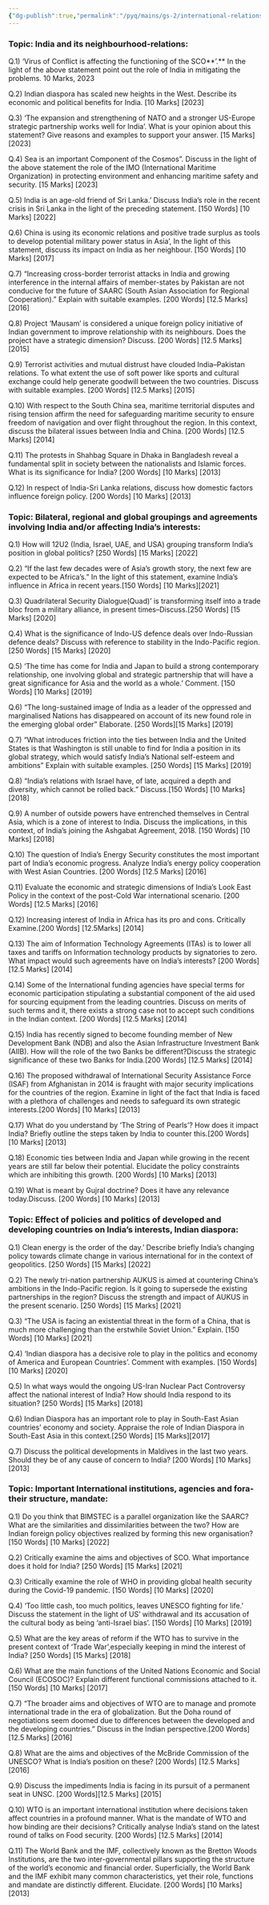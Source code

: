 ```yaml
---
{"dg-publish":true,"permalink":"/pyq/mains/gs-2/international-relations-mains-tpy-qs/"}
---
```



### **Topic: India and its neighbourhood-relations:** 

Q.1) ‘Virus of Conflict is affecting the functioning of the SCO**’.** In the light of the above statement point out the role of India in mitigating the problems. 10 Marks,  2023

Q.2) Indian diaspora has scaled new heights in the West. Describe its economic and political benefits for India. [10 Marks] [2023]

Q.3) ‘The expansion and strengthening of NATO and a stronger US-Europe strategic partnership works well for India’. What is your opinion about this statement? Give reasons and examples to support your answer. [15 Marks] [2023]

Q.4) Sea is an important Component of the Cosmos”. Discuss in the light of the above statement the role of the IMO (International Maritime Organization) in protecting environment and enhancing maritime safety and security. [15 Marks] [2023]

Q.5) India is an age-old friend of Sri Lanka.’ Discuss India’s role in the recent crisis in Sri Lanka in the light of the preceding statement. [150 Words] [10 Marks] [2022]

Q.6) China is using its economic relations and positive trade surplus as tools to develop potential military power status in Asia’, In the light of this statement, discuss its impact on India as her neighbour. [150 Words] [10 Marks] [2017]

Q.7) “Increasing cross-border terrorist attacks in India and growing interference in the internal affairs of member-states by Pakistan are not conducive for the future of SAARC (South Asian Association for Regional Cooperation).” Explain with suitable examples. [200 Words] [12.5 Marks] [2016]

Q.8) Project ‘Mausam’ is considered a unique foreign policy initiative of Indian government to improve relationship with its neighbours. Does the project have a strategic dimension? Discuss. [200 Words] [12.5 Marks] [2015]

Q.9) Terrorist activities and mutual distrust have clouded India–Pakistan relations. To what extent the use of soft power like sports and cultural exchange could help generate goodwill between the two countries. Discuss with suitable examples. [200 Words] [12.5 Marks] [2015]

Q.10) With respect to the South China sea, maritime territorial disputes and rising tension affirm the need for safeguarding maritime security to ensure freedom of navigation and over flight throughout the region. In this context, discuss the bilateral issues between India and China. [200 Words] [12.5 Marks] [2014]

Q.11) The protests in Shahbag Square in Dhaka in Bangladesh reveal a fundamental split in society between the nationalists and Islamic forces. What is its significance for India? [200 Words] [10 Marks] [2013]

Q.12) In respect of India-Sri Lanka relations, discuss how domestic factors influence foreign policy. [200 Words] [10 Marks] [2013]

### **Topic: Bilateral, regional and global groupings and agreements involving India and/or affecting India’s interests:** 

Q.1) How will 12U2 (India, Israel, UAE, and USA) grouping transform India’s position in global politics? [250 Words] [15 Marks] [2022]

Q.2) “If the last few decades were of Asia’s growth story, the next few are expected to be Africa’s.” In the light of this statement, examine India’s influence in Africa in recent years.[150 Words] [10 Marks][2021]

Q.3) Quadrilateral Security Dialogue(Quad)’ is transforming itself into a trade bloc from a military alliance, in present times–Discuss.[250 Words] [15 Marks] [2020]

Q.4) What is the significance of Indo-US defence deals over Indo-Russian defence deals? Discuss with reference to stability in the Indo-Pacific region. [250 Words] [15 Marks] [2020]

Q.5) ‘The time has come for India and Japan to build a strong contemporary relationship, one involving global and strategic partnership that will have a great significance for Asia and the world as a whole.’ Comment. [150 Words] [10 Marks] [2019]

Q.6) “The long-sustained image of India as a leader of the oppressed and marginalised Nations has disappeared on account of its new found role in the emerging global order” Elaborate. [250 Words][15 Marks] [2019]

Q.7) “What introduces friction into the ties between India and the United States is that Washington is still unable to find for India a position in its global strategy, which would satisfy India’s National self-esteem and ambitions” Explain with suitable examples. [250 Words] [15 Marks] [2019]

Q.8) “India’s relations with Israel have, of late, acquired a depth and diversity, which cannot be rolled back.” Discuss.[150 Words] [10 Marks] [2018]

Q.9) A number of outside powers have entrenched themselves in Central Asia, which is a zone of interest to India. Discuss the implications, in this context, of India’s joining the Ashgabat Agreement, 2018. [150 Words] [10 Marks] [2018]

Q.10) The question of India’s Energy Security constitutes the most important part of India’s economic progress. Analyze India’s energy policy cooperation with West Asian Countries. [200 Words] [12.5 Marks] [2016]

Q.11) Evaluate the economic and strategic dimensions of India’s Look East Policy in the context of the post-Cold War international scenario. [200 Words] [12.5 Marks] [2016]

Q.12) Increasing interest of India in Africa has its pro and cons. Critically Examine.[200 Words] [12.5Marks] [2014]

Q.13) The aim of Information Technology Agreements (ITAs) is to lower all taxes and tariffs on Information technology products by signatories to zero. What impact would such agreements have on India’s interests? [200 Words] [12.5 Marks] [2014]

Q.14) Some of the International funding agencies have special terms for economic participation stipulating a substantial component of the aid used for sourcing equipment from the leading countries. Discuss on merits of such terms and it, there exists a strong case not to accept such conditions in the Indian context. [200 Words] [12.5 Marks] [2014]

Q.15) India has recently signed to become founding member of New Development Bank (NDB) and also the Asian Infrastructure Investment Bank (AIIB). How will the role of the two Banks be different?Discuss the strategic significance of these two Banks for India.[200 Words] [12.5 Marks] [2014]

Q.16) The proposed withdrawal of International Security Assistance Force (ISAF) from Afghanistan in 2014 is fraught with major security implications for the countries of the region. Examine in light of the fact that India is faced with a plethora of challenges and needs to safeguard its own strategic interests.[200 Words] [10 Marks] [2013]

Q.17) What do you understand by ‘The String of Pearls’? How does it impact India? Briefly outline the steps taken by India to counter this.[200 Words] [10 Marks] [2013]

Q.18) Economic ties between India and Japan while growing in the recent years are still far below their potential. Elucidate the policy constraints which are inhibiting this growth. [200 Words] [10 Marks] [2013]

Q.19) What is meant by Gujral doctrine? Does it have any relevance today.Discuss. [200 Words] [10 Marks] [2013]

### **Topic: Effect of policies and politics of developed and developing countries on India’s interests, Indian diaspora:**

Q.1) Clean energy is the order of the day.’ Describe briefly India’s changing policy towards climate change in various international for in the context of geopolitics. [250 Words] [15 Marks] [2022]

Q.2) The newly tri-nation partnership AUKUS is aimed at countering China’s ambitions in the Indo-Pacific region. Is it going to supersede the existing partnerships in the region? Discuss the strength and impact of AUKUS in the present scenario. [250 Words] [15 Marks] [2021]

Q.3) “The USA is facing an existential threat in the form of a China, that is much more challenging than the erstwhile Soviet Union.” Explain. [150 Words] [10 Marks] [2021]

Q.4) ‘Indian diaspora has a decisive role to play in the politics and economy of America and European Countries’. Comment with examples. [150 Words] [10 Marks] [2020]

Q.5) In what ways would the ongoing US-Iran Nuclear Pact Controversy affect the national interest of India? How should India respond to its situation? [250 Words] [15 Marks] [2018]

Q.6) Indian Diaspora has an important role to play in South-East Asian countries’ economy and society. Appraise the role of Indian Diaspora in South-East Asia in this context.[250 Words] [15 Marks][2017]

Q.7) Discuss the political developments in Maldives in the last two years. Should they be of any cause of concern to India? [200 Words] [10 Marks] [2013]

### **Topic: Important International institutions, agencies and fora-their structure, mandate:**

Q.1) Do you think that BIMSTEC is a parallel organization like the SAARC? What are the similarities and dissimilarities between the two? How are Indian foreign policy objectives realized by forming this new organisation? [150 Words] [10 Marks] [2022]

Q.2) Critically examine the aims and objectives of SCO. What importance does it hold for India? [250 Words] [15 Marks] [2021]

Q.3) Critically examine the role of WHO in providing global health security during the Covid-19 pandemic. [150 Words] [10 Marks] [2020]

Q.4) ‘Too little cash, too much politics, leaves UNESCO fighting for life.’ Discuss the statement in the light of US’ withdrawal and its accusation of the cultural body as being ‘anti-Israel bias’. [150 Words] [10 Marks] [2019]

Q.5) What are the key areas of reform if the WTO has to survive in the present context of ‘Trade War’,especially keeping in mind the interest of India? [250 Words] [15 Marks] [2018]

Q.6) What are the main functions of the United Nations Economic and Social Council (ECOSOC)? Explain different functional commissions attached to it. [150 Words] [10 Marks] [2017]

Q.7) “The broader aims and objectives of WTO are to manage and promote international trade in the era of globalization. But the Doha round of negotiations seem doomed due to differences between the developed and the developing countries.” Discuss in the Indian perspective.[200 Words] [12.5 Marks] [2016]

Q.8) What are the aims and objectives of the McBride Commission of the UNESCO? What is India’s position on these? [200 Words] [12.5 Marks] [2016]

Q.9) Discuss the impediments India is facing in its pursuit of a permanent seat in UNSC. [200 Words][12.5 Marks] [2015]

Q.10) WTO is an important international institution where decisions taken affect countries in a profound manner. What is the mandate of WTO and how binding are their decisions? Critically analyse India’s stand on the latest round of talks on Food security. [200 Words] [12.5 Marks] [2014]

Q.11) The World Bank and the IMF, collectively known as the Bretton Woods Institutions, are the two inter-governmental pillars supporting the structure of the world’s economic and financial order. Superficially, the World Bank and the IMF exhibit many common characteristics, yet their role, functions and mandate are distinctly different. Elucidate. [200 Words] [10 Marks] [2013]